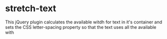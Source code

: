 stretch-text
============

This jQuery plugin calculates the available witdh for text in it's container and sets the CSS letter-spacing property so that the text uses all the available with
